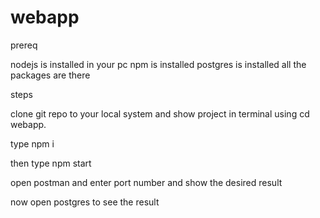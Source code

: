 # webapp

prereq

nodejs is installed in your pc
npm is installed
postgres is installed 
all the packages are there 
 
 steps

 clone git repo to your local system and show project in terminal using cd webapp.

 type npm i

 then type npm start

 open postman and enter port number and show the desired result

 now open postgres to see the result